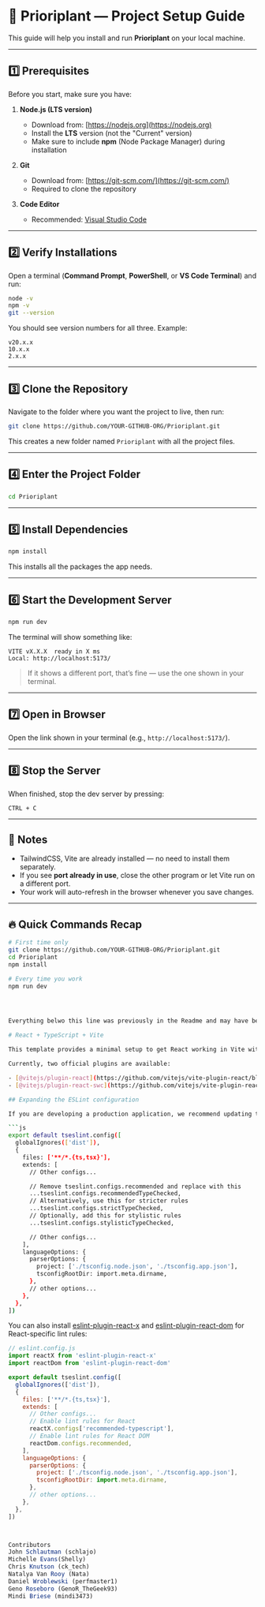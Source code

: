 # 🚀 Prioriplant — Project Setup Guide

This guide will help you install and run **Prioriplant** on your local machine.

---

## 1️⃣ Prerequisites
Before you start, make sure you have:

1. **Node.js (LTS version)**
   - Download from: [https://nodejs.org](https://nodejs.org)
   - Install the **LTS** version (not the "Current" version)
   - Make sure to include **npm** (Node Package Manager) during installation

2. **Git**
   - Download from: [https://git-scm.com/](https://git-scm.com/)
   - Required to clone the repository

3. **Code Editor**
   - Recommended: [Visual Studio Code](https://code.visualstudio.com/)

---

## 2️⃣ Verify Installations
Open a terminal (**Command Prompt**, **PowerShell**, or **VS Code Terminal**) and run:

```bash
node -v
npm -v
git --version
```
You should see version numbers for all three. Example:
```
v20.x.x
10.x.x
2.x.x
```

---

## 3️⃣ Clone the Repository
Navigate to the folder where you want the project to live, then run:
```bash
git clone https://github.com/YOUR-GITHUB-ORG/Prioriplant.git
```

This creates a new folder named `Prioriplant` with all the project files.

---

## 4️⃣ Enter the Project Folder
```bash
cd Prioriplant
```

---

## 5️⃣ Install Dependencies
```bash
npm install
```
This installs all the packages the app needs.

---

## 6️⃣ Start the Development Server
```bash
npm run dev
```
The terminal will show something like:
```
VITE vX.X.X  ready in X ms
Local: http://localhost:5173/
```
> If it shows a different port, that’s fine — use the one shown in your terminal.

---

## 7️⃣ Open in Browser
Open the link shown in your terminal (e.g., `http://localhost:5173/`).

---

## 8️⃣ Stop the Server
When finished, stop the dev server by pressing:
```
CTRL + C
```

---

## 📌 Notes
- TailwindCSS, Vite are already installed — no need to install them separately.
- If you see **port already in use**, close the other program or let Vite run on a different port.
- Your work will auto-refresh in the browser whenever you save changes.

---

## 🔥 Quick Commands Recap
```bash
# First time only
git clone https://github.com/YOUR-GITHUB-ORG/Prioriplant.git
cd Prioriplant
npm install

# Every time you work
npm run dev




Everything belwo this line was previously in the Readme and may have been replaced by the instructions above.

# React + TypeScript + Vite

This template provides a minimal setup to get React working in Vite with HMR and some ESLint rules.

Currently, two official plugins are available:

- [@vitejs/plugin-react](https://github.com/vitejs/vite-plugin-react/blob/main/packages/plugin-react) uses [Babel](https://babeljs.io/) for Fast Refresh
- [@vitejs/plugin-react-swc](https://github.com/vitejs/vite-plugin-react/blob/main/packages/plugin-react-swc) uses [SWC](https://swc.rs/) for Fast Refresh

## Expanding the ESLint configuration

If you are developing a production application, we recommend updating the configuration to enable type-aware lint rules:

```js
export default tseslint.config([
  globalIgnores(['dist']),
  {
    files: ['**/*.{ts,tsx}'],
    extends: [
      // Other configs...

      // Remove tseslint.configs.recommended and replace with this
      ...tseslint.configs.recommendedTypeChecked,
      // Alternatively, use this for stricter rules
      ...tseslint.configs.strictTypeChecked,
      // Optionally, add this for stylistic rules
      ...tseslint.configs.stylisticTypeChecked,

      // Other configs...
    ],
    languageOptions: {
      parserOptions: {
        project: ['./tsconfig.node.json', './tsconfig.app.json'],
        tsconfigRootDir: import.meta.dirname,
      },
      // other options...
    },
  },
])
```

You can also install [eslint-plugin-react-x](https://github.com/Rel1cx/eslint-react/tree/main/packages/plugins/eslint-plugin-react-x) and [eslint-plugin-react-dom](https://github.com/Rel1cx/eslint-react/tree/main/packages/plugins/eslint-plugin-react-dom) for React-specific lint rules:

```js
// eslint.config.js
import reactX from 'eslint-plugin-react-x'
import reactDom from 'eslint-plugin-react-dom'

export default tseslint.config([
  globalIgnores(['dist']),
  {
    files: ['**/*.{ts,tsx}'],
    extends: [
      // Other configs...
      // Enable lint rules for React
      reactX.configs['recommended-typescript'],
      // Enable lint rules for React DOM
      reactDom.configs.recommended,
    ],
    languageOptions: {
      parserOptions: {
        project: ['./tsconfig.node.json', './tsconfig.app.json'],
        tsconfigRootDir: import.meta.dirname,
      },
      // other options...
    },
  },
])



Contributors
John Schlautman (schlajo)
Michelle Evans(Shelly)
Chris Knutson (ck_tech)
Natalya Van Rooy (Nata)
Daniel Wroblewski (perfmaster1)
Geno Roseboro (GenoR_TheGeek93)
Mindi Briese (mindi3473)